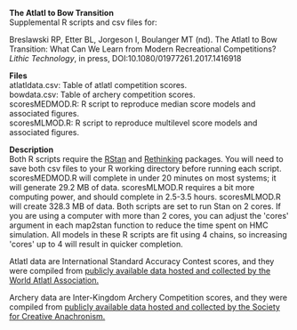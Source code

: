 <b>The Atlatl to Bow Transition</b><br>
Supplemental R scripts and csv files for:

Breslawski RP, Etter BL, Jorgeson I, Boulanger MT (nd). The Atlatl to Bow Transition: What Can We Learn from Modern Recreational Competitions? <i>Lithic Technology</i>, in press, DOI:10.1080/01977261.2017.1416918

<b>Files</b><br>
atlatldata.csv: Table of atlatl competition scores.<br>
bowdata.csv: Table of archery competition scores.<br>
scoresMEDMOD.R: R script to reproduce median score models and associated figures.<br>
scoresMLMOD.R: R script to reproduce multilevel score models and associated figures.<br>

<b>Description</b><br>
Both R scripts require the <a href="http://mc-stan.org/">RStan</a> and <a href="http://xcelab.net/rm/software/">Rethinking</a> packages. You will need to save both csv files to your R working directory before running each script. scoresMEDMOD.R will complete in under 20 minutes on most systems; it will generate 29.2 MB of data. scoresMLMOD.R requires a bit more computing power, and should complete in 2.5-3.5 hours. scoresMLMOD.R will create 328.3 MB of data. Both scripts are set to run Stan on 2 cores. If you are using a computer with more than 2 cores, you can adjust the 'cores' argument in each map2stan function to reduce the time spent on HMC simulation. All models in these R scripts are fit using 4 chains, so increasing 'cores' up to 4 will result in quicker completion.

Atlatl data are International Standard Accuracy Contest scores, and they were compiled from <a href="https://worldatlatl.org/waa_events/competition-scores/">publicly available data hosted and collected by the World Atlatl Association.</a>

Archery data are Inter-Kingdom Archery Competition scores, and they were compiled from <a href="https://scores-sca.org/home/index.php?R=10">publicly available data hosted and collected by the Society for Creative Anachronism.</a>
